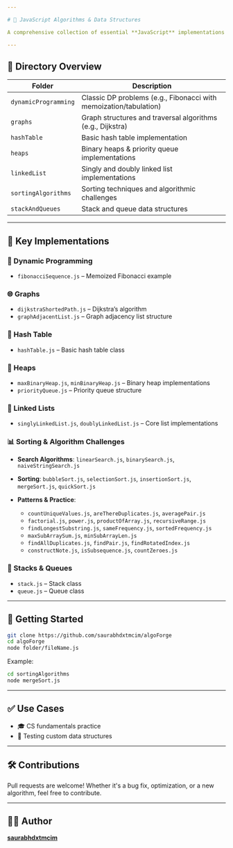 ```yaml
---

# 🧠 JavaScript Algorithms & Data Structures

A comprehensive collection of essential **JavaScript** implementations for data structures and algorithms. Categorized into folders to aid clarity, study, and interview prep.

---
```


## 📁 Directory Overview

| Folder               | Description                                                       |
| -------------------- | ----------------------------------------------------------------- |
| `dynamicProgramming` | Classic DP problems (e.g., Fibonacci with memoization/tabulation) |
| `graphs`             | Graph structures and traversal algorithms (e.g., Dijkstra)        |
| `hashTable`          | Basic hash table implementation                                   |
| `heaps`              | Binary heaps & priority queue implementations                     |
| `linkedList`         | Singly and doubly linked list implementations                     |
| `sortingAlgorithms`  | Sorting techniques and algorithmic challenges                     |
| `stackAndQueues`     | Stack and queue data structures                                   |

---

## 📌 Key Implementations

### 🔁 Dynamic Programming

* `fibonacciSequence.js` – Memoized Fibonacci example

### 🌐 Graphs

* `dijkstraShortedPath.js` – Dijkstra’s algorithm
* `graphAdjacentList.js` – Graph adjacency list structure

### 🧮 Hash Table

* `hashTable.js` – Basic hash table class

### 🔺 Heaps

* `maxBinaryHeap.js`, `minBinaryHeap.js` – Binary heap implementations
* `priorityQueue.js` – Priority queue structure

### 🔗 Linked Lists

* `singlyLinkedList.js`, `doublyLinkedList.js` – Core list implementations

### 📊 Sorting & Algorithm Challenges

* **Search Algorithms**: `linearSearch.js`, `binarySearch.js`, `naiveStringSearch.js`
* **Sorting**: `bubbleSort.js`, `selectionSort.js`, `insertionSort.js`, `mergeSort.js`, `quickSort.js`
* **Patterns & Practice**:

  * `countUniqueValues.js`, `areThereDuplicates.js`, `averagePair.js`
  * `factorial.js`, `power.js`, `productOfArray.js`, `recursiveRange.js`
  * `findLongestSubstring.js`, `sameFrequency.js`, `sortedFrequency.js`
  * `maxSubArraySum.js`, `minSubArrayLen.js`
  * `findAllDuplicates.js`, `findPair.js`, `findRotatedIndex.js`
  * `constructNote.js`, `isSubsequence.js`, `countZeroes.js`

### 🧱 Stacks & Queues

* `stack.js` – Stack class
* `queue.js` – Queue class

---

## 🚀 Getting Started

```bash
git clone https://github.com/saurabhdxtmcim/algoForge
cd algoForge
node folder/fileName.js
```

Example:

```bash
cd sortingAlgorithms
node mergeSort.js
```

---

## ✅ Use Cases

* 🎓 CS fundamentals practice
* 🧪 Testing custom data structures

---

## 🛠️ Contributions

Pull requests are welcome! Whether it's a bug fix, optimization, or a new algorithm, feel free to contribute.

---

## 👨‍💻 Author

**[saurabhdxtmcim](https://github.com/saurabhdxtmcim)**

